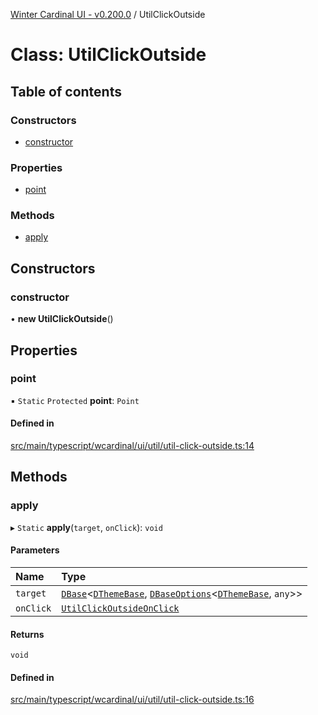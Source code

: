 [Winter Cardinal UI - v0.200.0](../index.md) / UtilClickOutside

# Class: UtilClickOutside

## Table of contents

### Constructors

- [constructor](UtilClickOutside.md#constructor)

### Properties

- [point](UtilClickOutside.md#point)

### Methods

- [apply](UtilClickOutside.md#apply)

## Constructors

### constructor

• **new UtilClickOutside**()

## Properties

### point

▪ `Static` `Protected` **point**: `Point`

#### Defined in

[src/main/typescript/wcardinal/ui/util/util-click-outside.ts:14](https://github.com/winter-cardinal/winter-cardinal-ui/blob/v0.200.0/src/main/typescript/wcardinal/ui/util/util-click-outside.ts#L14)

## Methods

### apply

▸ `Static` **apply**(`target`, `onClick`): `void`

#### Parameters

| Name | Type |
| :------ | :------ |
| `target` | [`DBase`](DBase.md)<[`DThemeBase`](../interfaces/DThemeBase.md), [`DBaseOptions`](../interfaces/DBaseOptions.md)<[`DThemeBase`](../interfaces/DThemeBase.md), `any`\>\> |
| `onClick` | [`UtilClickOutsideOnClick`](../index.md#utilclickoutsideonclick) |

#### Returns

`void`

#### Defined in

[src/main/typescript/wcardinal/ui/util/util-click-outside.ts:16](https://github.com/winter-cardinal/winter-cardinal-ui/blob/v0.200.0/src/main/typescript/wcardinal/ui/util/util-click-outside.ts#L16)
